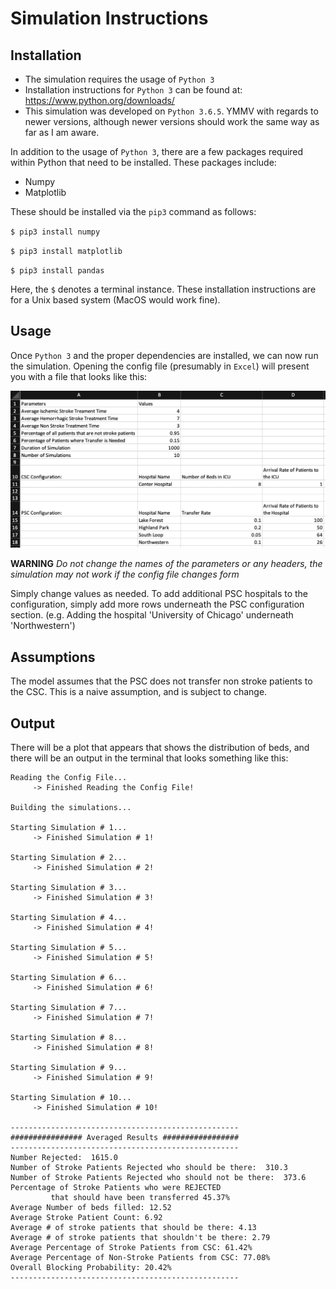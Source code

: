 # Simulation Instructions

## Installation

- The simulation requires the usage of `Python 3`
- Installation instructions for `Python 3` can be found at: https://www.python.org/downloads/
- This simulation was developed on `Python 3.6.5`. YMMV with regards to newer versions, although newer versions should work the same way as far as I am aware.

In addition to the usage of `Python 3`, there are a few packages required within Python that need to be installed. These packages include:

- Numpy
- Matplotlib

These should be installed via the `pip3` command as follows:

`$ pip3 install numpy`

`$ pip3 install matplotlib`

`$ pip3 install pandas`

Here, the `$` denotes a terminal instance. These installation instructions are for a Unix based system (MacOS would work fine).

## Usage

Once `Python 3` and the proper dependencies are installed, we can now run the simulation. Opening the config file (presumably in `Excel`) will present you with a file that looks like this:


![alt text](config.png "Config CSV File")

**WARNING** *Do not change the names of the parameters or any headers, the simulation may not work if the config file changes form*

Simply change values as needed. To add additional PSC hospitals to the configuration, simply add more rows underneath the PSC configuration section. (e.g. Adding the hospital 'University of Chicago' underneath 'Northwestern')

## Assumptions

The model assumes that the PSC does not transfer non stroke patients to the CSC. This is a naive assumption, and is subject to change. 


## Output

There will be a plot that appears that shows the distribution of beds, and there will be an output in the terminal that looks something like this:
```
Reading the Config File...
     -> Finished Reading the Config File!

Building the simulations...

Starting Simulation # 1...
     -> Finished Simulation # 1!

Starting Simulation # 2...
     -> Finished Simulation # 2!

Starting Simulation # 3...
     -> Finished Simulation # 3!

Starting Simulation # 4...
     -> Finished Simulation # 4!

Starting Simulation # 5...
     -> Finished Simulation # 5!

Starting Simulation # 6...
     -> Finished Simulation # 6!

Starting Simulation # 7...
     -> Finished Simulation # 7!

Starting Simulation # 8...
     -> Finished Simulation # 8!

Starting Simulation # 9...
     -> Finished Simulation # 9!

Starting Simulation # 10...
     -> Finished Simulation # 10!

---------------------------------------------------
################ Averaged Results #################
---------------------------------------------------
Number Rejected:  1615.0
Number of Stroke Patients Rejected who should be there:  310.3
Number of Stroke Patients Rejected who should not be there:  373.6
Percentage of Stroke Patients who were REJECTED 
         that should have been transferred 45.37%
Average Number of beds filled: 12.52
Average Stroke Patient Count: 6.92
Average # of stroke patients that should be there: 4.13
Average # of stroke patients that shouldn't be there: 2.79
Average Percentage of Stroke Patients from CSC: 61.42%
Average Percentage of Non-Stroke Patients from CSC: 77.08%
Overall Blocking Probability: 20.42%
---------------------------------------------------
```
